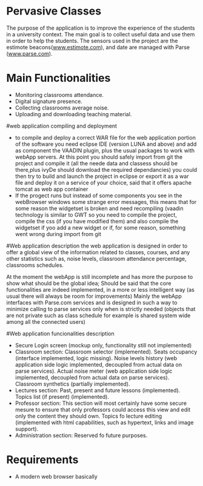 # Pervasive Classes
The purpose of the application is to improve the experience of the students in a university context. 
The main goal is to collect useful data and use them in order to help the students. The sensors used in the project are 
the estimote beacons(www.estimote.com), and date are managed with Parse (www.parse.com). 

# Main Functionalities

- Monitoring classrooms attendance.
- Digital signature presence.
- Collecting classrooms average noise.
- Uploading and downloading teaching material.

#web application compiling and deployment
- to compile and deploy a correct WAR file for the web application portion of the software you need eclipse IDE 
  (version LUNA and above) and add as component the VAADIN plugin, plus the usual packages to work with webApp servers.
  At this point you should safely import from git the project and compile it (all the neede data and classess should be there,plus ivyDe should download the required dependancies) you could then try to build and launch the project in eclipse or export it as a war file and deploy it on a service of your choice, said that it offers apache tomcat as web app container
- If the progect runs but instead of some components you see in the webBrowser windows some strange error messages, this means
  that for some reason the widgetset is broken and need recompiling (vaadin technology is similar to GWT so you need to compile
  the project, compile the css (if you have modified them) and also compile the widgetset if yoo add a new widget or if, for some
  reason, something went wrong during import from git


#Web application description
the web application is designed in order to offer a global view of the information related to classes, courses, and any other statistics such as,
noise levels, classroom attendance percentage, classrooms schedules.

At the moment the webApp is still incomplete and has more the purpose to show what should be the global idea;
Should be said that the core functionalities are indeed implemented, in a more or less intelligent way (as usual there will
always be room for improvements)
Mainly the webApp interfaces with Parse.com services and is designed in such a way to minimize calling to parse services only when is strictly needed 
(objects that are not private such as class schedule for example is shared system wide among all the connected users)

#Web application funcionalities description
- Secure Login screen (mockup only, functionality still not implemented)
- Classroom section:
Classroom selector (implemented).
Seats occupancy (interface implemented, logic missing).
Noise levels history (web application side logic implemented, decoupled from actual data on parse services).
Actual noise meter (web application side logic implemented, decoupled from actual data on parse services).
Classroom synthetics (partially implemented).
- Lectures section:
Past, present and future lessons (implemented).
Topics list (if present) (implemented).
- Professor section:
This section will most certainly have some secure mesure to ensure that only professors could access this view and edit only
  the content they should own.
Topics fo lecture editing (implemented with html capabilities, such as hypertext, links and image support).
- Administration section:
Reserved fo future purposes.

# Requirements 

- A modern web browser basically

